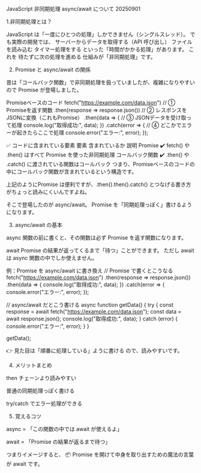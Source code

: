 JavaScript 非同期処理 async/await について 20250901

1.非同期処理とは？

JavaScript は「一度にひとつの処理」しかできません（シングルスレッド）。
でも実際の開発では、
サーバーからデータを取得する（API 呼び出し）
ファイルを読み込む
タイマー処理をする
といった「時間がかかる処理」があります。
これを 待たずに次の処理を進める 仕組みが「非同期処理」です。

2. Promise と async/await の関係

昔は「コールバック関数」で非同期処理を扱っていましたが、複雑になりやすいので Promise が登場しました。

Promiseベースのコード
fetch("https://example.com/data.json") // ① Promiseを返す関数
  .then(response => response.json())   // ② レスポンスをJSONに変換（これもPromise）
  .then(data => {                      // ③ JSONデータを受け取って処理
    console.log("取得成功:", data);
  })
  .catch(error => {                    // ④ どこかでエラーが起きたらここで処理
    console.error("エラー:", error);
  });

✅ コードに含まれている要素
要素	            含まれているか	    説明
Promise	            ✔️	            fetch() や .then() はすべて Promise を使った非同期処理
コールバック関数     ✔️              .then() や .catch() に渡されている関数はコールバック
つまり、Promiseベースのコードの中にコールバック関数が含まれているという構造です。

上記のようにPromise は便利ですが、.then().then().catch() とつなげる書き方がちょっと読みにくいんですよね。

そこで登場したのが async/await。
Promise を「同期処理っぽく」書けるようになります。

3. async/await の基本

async
関数の前に書くと、その関数は必ず Promise を返す関数になります。

await
Promise の結果が返ってくるまで「待つ」ことができます。
ただし await は async 関数の中でしか使えません。

例：Promise を async/await に書き換え
// Promise で書くとこうなる
fetch("https://example.com/data.json")
  .then(response => response.json())
  .then(data => {
    console.log("取得成功:", data);
  })
  .catch(error => {
    console.error("エラー:", error);
  });


// async/await だとこう書ける
async function getData() {
  try {
    const response = await fetch("https://example.com/data.json");
    const data = await response.json();
    console.log("取得成功:", data);
  } catch (error) {
    console.error("エラー:", error);
  }
}

getData();


👉 見た目は「順番に処理している」ように書ける ので、読みやすいです。

4. メリットまとめ

then チェーンより読みやすい

普通の同期処理っぽく書ける

try/catch でエラー処理ができる

5. 覚えるコツ

async = 「この関数の中では await が使えるよ」

await = 「Promise の結果が返るまで待つ」

つまりイメージすると、
📦 Promise を開けて中身を取り出すための魔法の言葉 が await です。